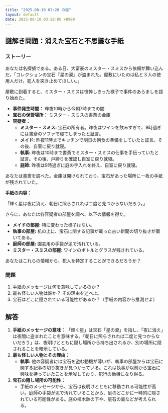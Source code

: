 ```yaml
---
title: "2025-08-10 03:28 の謎"
layout: default
date: 2025-08-10 03:28:00 +0900
---
```

## 謎解き問題：消えた宝石と不思議な手紙

### ストーリー

あなたは名探偵である。ある日、大富豪のミスター・スミスから依頼が舞い込んだ。「コレクションの宝石『星の涙』が盗まれた。屋敷にいたのは私と３人の使用人だけ。犯人を突き止めてほしい。」

屋敷に到着すると、ミスター・スミスは憔悴しきった様子で事件のあらましを語り始めた。

*   **事件発生時間：** 昨夜10時から今朝7時までの間
*   **宝石の保管場所：** ミスター・スミスの書斎の金庫
*   **容疑者：**
    *   **ミスター・スミス:** 宝石の所有者。昨夜はワインを飲みすぎて、9時過ぎには書斎のソファで寝てしまったと証言。
    *   **メイド:** 昨夜11時までキッチンで明日の朝食の準備をしていたと証言。その後、自室に戻り就寝。
    *   **執事:** 昨夜は10時まで書斎でミスター・スミスの仕事を手伝っていたと証言。その後、戸締りを確認し自室に戻り就寝。
    *   **庭師:** 昨夜は9時過ぎに庭の手入れを終え、自室に戻り就寝。

あなたは書斎を調べた。金庫は開けられており、宝石があった場所に一枚の手紙が残されていた。

**手紙の内容：**

「輝く星は夜に消え、朝日に照らされれば二度と見つからないだろう。」

さらに、あなたは各容疑者の部屋を調べ、以下の情報を得た。

*   **メイドの部屋:** 特に変わった様子はない。
*   **執事の部屋:** 机の上に、宝石に関する記事が載った古い新聞の切り抜きが置いてある。
*   **庭師の部屋:** 園芸用の手袋が泥で汚れている。
*   **ミスター・スミスの部屋:** ワインのボトルとグラスが残されている。

あなたはこれらの情報から、犯人を特定することができるだろうか？

### 問題

1.  手紙のメッセージは何を意味しているのか？
2.  最も怪しい人物は誰か？ その理由を述べよ。
3.  宝石はどこに隠されている可能性があるか？（手紙の内容から推測せよ）

## 解答

1.  **手紙のメッセージの意味：** 「輝く星」は宝石「星の涙」を指し、「夜に消え」は夜間に盗まれたことを意味する。「朝日に照らされれば二度と見つからないだろう」は、夜明けとともに隠し場所から持ち出されるか、別の場所に隠されることを暗示している。
2.  **最も怪しい人物とその理由：**
    *   **執事:** 他の容疑者には宝石を盗む動機が薄いが、執事の部屋からは宝石に関する記事の切り抜きが見つかっている。これは執事が以前から宝石に興味を持っていたことを示唆しており、犯行の動機になり得る。
3.  **宝石の隠し場所の可能性：**
    *   手紙のメッセージから、宝石は夜明けとともに移動される可能性が高い。庭師の手袋が泥で汚れていることから、庭のどこかに一時的に隠されている可能性がある。庭の植木鉢の下や、庭石の裏などが考えられる。
